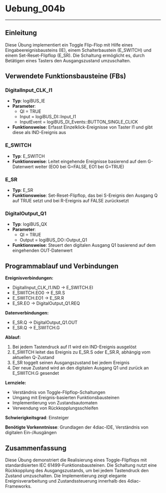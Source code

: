 # Uebung_004b

* * * * * * * * * *

## Einleitung
Diese Übung implementiert ein Toggle Flip-Flop mit Hilfe eines Eingabeereignisbausteins (IE), einem Schalterbaustein (E_SWITCH) und einem Set-Reset-Flipflop (E_SR). Die Schaltung ermöglicht es, durch Betätigen eines Tasters den Ausgangszustand umzuschalten.

## Verwendete Funktionsbausteine (FBs)

### DigitalInput_CLK_I1
- **Typ**: logiBUS_IE
- **Parameter**:
  - QI = TRUE
  - Input = logiBUS_DI::Input_I1
  - InputEvent = logiBUS_DI_Events::BUTTON_SINGLE_CLICK
- **Funktionsweise**: Erfasst Einzelklick-Ereignisse von Taster I1 und gibt diese als IND-Ereignis aus

### E_SWITCH
- **Typ**: E_SWITCH
- **Funktionsweise**: Leitet eingehende Ereignisse basierend auf dem G-Datenwert weiter (EO0 bei G=FALSE, EO1 bei G=TRUE)

### E_SR
- **Typ**: E_SR
- **Funktionsweise**: Set-Reset-Flipflop, das bei S-Ereignis den Ausgang Q auf TRUE setzt und bei R-Ereignis auf FALSE zurücksetzt

### DigitalOutput_Q1
- **Typ**: logiBUS_QX
- **Parameter**:
  - QI = TRUE
  - Output = logiBUS_DO::Output_Q1
- **Funktionsweise**: Steuert den digitalen Ausgang Q1 basierend auf dem eingehenden OUT-Datenwert

## Programmablauf und Verbindungen

**Ereignisverbindungen:**
- DigitalInput_CLK_I1.IND → E_SWITCH.EI
- E_SWITCH.EO0 → E_SR.S
- E_SWITCH.EO1 → E_SR.R
- E_SR.EO → DigitalOutput_Q1.REQ

**Datenverbindungen:**
- E_SR.Q → DigitalOutput_Q1.OUT
- E_SR.Q → E_SWITCH.G

**Ablauf:**
1. Bei jedem Tastendruck auf I1 wird ein IND-Ereignis ausgelöst
2. E_SWITCH leitet das Ereignis zu E_SR.S oder E_SR.R, abhängig vom aktuellen Q-Zustand
3. E_SR toggelt seinen Ausgangszustand bei jedem Ereignis
4. Der neue Zustand wird an den digitalen Ausgang Q1 und zurück an E_SWITCH.G gesendet

**Lernziele:**
- Verständnis von Toggle-Flipflop-Schaltungen
- Umgang mit Ereignis-basierten Funktionsbausteinen
- Implementierung von Zustandsautomaten
- Verwendung von Rückkopplungsschleifen

**Schwierigkeitsgrad**: Einsteiger

**Benötigte Vorkenntnisse**: Grundlagen der 4diac-IDE, Verständnis von digitalen Ein-/Ausgängen

## Zusammenfassung
Diese Übung demonstriert die Realisierung eines Toggle-Flipflops mit standardisierten IEC 61499-Funktionsbausteinen. Die Schaltung nutzt eine Rückkopplung des Ausgangszustands, um bei jedem Tastendruck den Zustand umzuschalten. Die Implementierung zeigt elegante Ereignisverarbeitung und Zustandssteuerung innerhalb des 4diac-Frameworks.